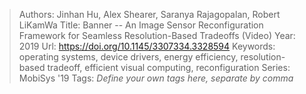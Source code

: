 > Authors: Jinhan Hu, Alex Shearer, Saranya Rajagopalan, Robert LiKamWa
> Title: Banner -- An Image Sensor Reconfiguration Framework for Seamless Resolution-Based Tradeoffs (Video)
> Year: 2019
> Url: https://doi.org/10.1145/3307334.3328594
> Keywords: operating systems, device drivers, energy efficiency, resolution-based tradeoff, efficient visual computing, reconfiguration
> Series: MobiSys '19
> Tags: *Define your own tags here, separate by comma*